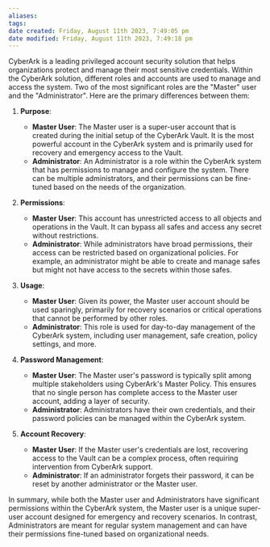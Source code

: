 ```yaml
---
aliases: 
tags: 
date created: Friday, August 11th 2023, 7:49:05 pm
date modified: Friday, August 11th 2023, 7:49:18 pm
---
```

CyberArk is a leading privileged account security solution that helps organizations protect and manage their most sensitive credentials. Within the CyberArk solution, different roles and accounts are used to manage and access the system. Two of the most significant roles are the "Master" user and the "Administrator". Here are the primary differences between them:

1. **Purpose**:
   - **Master User**: The Master user is a super-user account that is created during the initial setup of the CyberArk Vault. It is the most powerful account in the CyberArk system and is primarily used for recovery and emergency access to the Vault.
   - **Administrator**: An Administrator is a role within the CyberArk system that has permissions to manage and configure the system. There can be multiple administrators, and their permissions can be fine-tuned based on the needs of the organization.

2. **Permissions**:
   - **Master User**: This account has unrestricted access to all objects and operations in the Vault. It can bypass all safes and access any secret without restrictions.
   - **Administrator**: While administrators have broad permissions, their access can be restricted based on organizational policies. For example, an administrator might be able to create and manage safes but might not have access to the secrets within those safes.

3. **Usage**:
   - **Master User**: Given its power, the Master user account should be used sparingly, primarily for recovery scenarios or critical operations that cannot be performed by other roles.
   - **Administrator**: This role is used for day-to-day management of the CyberArk system, including user management, safe creation, policy settings, and more.

4. **Password Management**:
   - **Master User**: The Master user's password is typically split among multiple stakeholders using CyberArk's Master Policy. This ensures that no single person has complete access to the Master user account, adding a layer of security.
   - **Administrator**: Administrators have their own credentials, and their password policies can be managed within the CyberArk system.

5. **Account Recovery**:
   - **Master User**: If the Master user's credentials are lost, recovering access to the Vault can be a complex process, often requiring intervention from CyberArk support.
   - **Administrator**: If an administrator forgets their password, it can be reset by another administrator or the Master user.

In summary, while both the Master user and Administrators have significant permissions within the CyberArk system, the Master user is a unique super-user account designed for emergency and recovery scenarios. In contrast, Administrators are meant for regular system management and can have their permissions fine-tuned based on organizational needs.